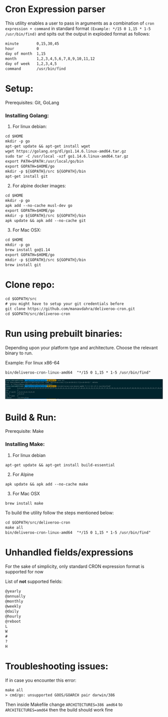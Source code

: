 Cron Expression parser
==

This utility enables a user to pass in arguments as a combination of `cron expression + command` in standard format
`(Example: */15 0 1,15 * 1-5 /usr/bin/find)`
and spits out the output in exploded format as follows:
```text
minute        0,15,30,45
hour          0
day of month  1,15
month         1,2,3,4,5,6,7,8,9,10,11,12
day of week   1,2,3,4,5
command       /usr/bin/find
```

Setup:
==
Prerequisites: Git, GoLang

### Installing Golang:

1. For linux debian: 
```text
cd $HOME
mkdir -p go
apt-get update && apt-get install wget
wget https://golang.org/dl/go1.14.6.linux-amd64.tar.gz
sudo tar -C /usr/local -xzf go1.14.6.linux-amd64.tar.gz
export PATH=$PATH:/usr/local/go/bin
export GOPATH=$HOME/go
mkdir -p ${GOPATH}/src ${GOPATH}/bin
apt-get install git
```
2. For alpine docker images:
```text
cd $HOME
mkdir -p go
apk add --no-cache musl-dev go
export GOPATH=$HOME/go
mkdir -p ${GOPATH}/src ${GOPATH}/bin
apk update && apk add --no-cache git
```
3. For Mac OSX:
```text
cd $HOME
mkdir -p go
brew install go@1.14
export GOPATH=$HOME/go
mkdir -p ${GOPATH}/src ${GOPATH}/bin
brew install git
```

Clone repo:
==

```text
cd $GOPATH/src
# you might have to setup your git credentials before
git clone https://github.com/manavdahra/deliveroo-cron.git 
cd $GOPATH/src/deliveroo-cron
```

Run using prebuilt binaries:
==
Depending upon your platform type and architecture. Choose the relevant binary to run.

Example:
For linux x86-64
```text
bin/deliveroo-cron-linux-amd64  "*/15 0 1,15 * 1-5 /usr/bin/find"
```
![Example](ss.png "Steps")

Build & Run:
==
Prerequisite: Make

### Installing Make:
1. For linux debian
```text
apt-get update && apt-get install build-essential
```
2. For Alpine
```text
apk update && apk add --no-cache make
```
3. For Mac OSX
```text
brew install make
```

To build the utility follow the steps mentioned below:

```text
cd $GOPATH/src/deliveroo-cron
make all
bin/deliveroo-cron-linux-amd64  "*/15 0 1,15 * 1-5 /usr/bin/find"
```

Unhandled fields/expressions
==

For the sake of simplicity, only standard CRON expression format is supported for now

List of **not** supported fields:
```text
@yearly
@annually
@monthly
@weekly
@daily
@hourly
@reboot
L 
W
#
?
H
```

Troubleshooting issues:
==
If in case you encounter this error: 
```text
make all
> cmd/go: unsupported GOOS/GOARCH pair darwin/386
```
Then inside Makefile change `ARCHITECTURES=386 amd64` to `ARCHITECTURES=amd64` then the build 
should work fine